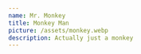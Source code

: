 ```yaml
---
name: Mr. Monkey
title: Monkey Man
picture: /assets/monkey.webp
description: Actually just a monkey
---
```


